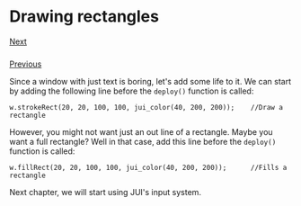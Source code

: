# Drawing rectangles

[Next](https://github.com/jptr218/jui/blob/main/man/input.md)
###
[Previous](https://github.com/jptr218/jui/blob/main/man/text.md)

Since a window with just text is boring, let's add some life to it. We can start by adding the following line before the `deploy()` function is called:
```
w.strokeRect(20, 20, 100, 100, jui_color(40, 200, 200));    //Draw a rectangle
```

However, you might not want just an out line of a rectangle. Maybe you want a full rectangle? Well in that case, add this line before the `deploy()` function is called:
```
w.fillRect(20, 20, 100, 100, jui_color(40, 200, 200));      //Fills a rectangle
```
Next chapter, we will start using JUI's input system.
